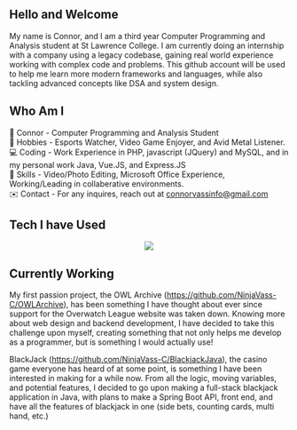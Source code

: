 ## Hello and Welcome

My name is Connor, and I am a third year Computer Programming and Analysis student at St Lawrence College. I am currently doing an internship with a company using a legacy codebase, gaining real world experience working with complex code and problems. This github account will be used to help me learn more modern frameworks and languages, while also tackling advanced concepts like DSA and system design.

## Who Am I  
💬 Connor - Computer Programming and Analysis Student  
🧩 Hobbies - Esports Watcher, Video Game Enjoyer, and Avid Metal Listener.  
💻 Coding - Work Experience in PHP, javascript (JQuery) and MySQL, and in my personal work Java, Vue.JS, and Express.JS  
🔨 Skills - Video/Photo Editing, Microsoft Office Experience, Working/Leading in collaberative environments.   
✉️ Contact - For any inquires, reach out at connorvassinfo@gmail.com  

## Tech I have Used

<p align="center">
  <a href="https://skillicons.dev">
    <img src="https://skillicons.dev/icons?i=js,html,css,cpp,php,vue,npm,express,nodejs,github,mysql,c#,java)](https://skillicons.dev"/>
  </a>
</p>

## Currently Working  
My first passion project, the OWL Archive (https://github.com/NinjaVass-C/OWLArchive), has been something I have thought about ever since support for the Overwatch League website was taken down. Knowing more about web design and backend development, I have decided to take this challenge upon myself, creating something that not only helps me develop as a programmer, but is something I would actually use!  

BlackJack (https://github.com/NinjaVass-C/BlackjackJava), the casino game everyone has heard of at some point, is something I have been interested in making for a while now. From all the logic, moving variables, and potential features, I decided to go upon making a full-stack blackjack application in Java, with plans to make a Spring Boot API, front end, and have all the features of blackjack in one (side bets, counting cards, multi hand, etc.)





